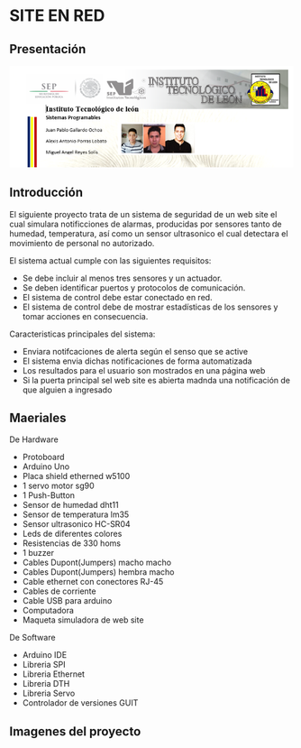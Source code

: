 # SITE EN RED

## Presentación 
<img src="https://github.com/mreyess/SiteEnRed/blob/master/1.PNG">

## Introducción
El siguiente proyecto trata de un sistema de seguridad de un web site el cual simulara
notificciones de alarmas, producidas por sensores tanto de humedad, temperatura, así como
un sensor ultrasonico el cual detectara el movimiento de personal no autorizado.

El sistema actual cumple con las siguientes requisitos:
* Se debe incluir al menos tres sensores y un actuador.
* Se deben identificar puertos y protocolos de comunicación.
* El sistema de control debe estar conectado en red.
* El sistema de control debe de mostrar estadísticas de los sensores y tomar acciones en consecuencia.

Caracteristicas principales del sistema:
* Enviara notifcaciones de alerta según el senso que se active
* El sistema envia dichas notificaciones de forma automatizada
* Los resultados para el usuario son mostrados en una página web
* Si la puerta principal sel web site es abierta madnda una notificación de que alguien a ingresado

## Maeriales
De Hardware

* Protoboard
* Arduino Uno
* Placa shield etherned w5100
* 1 servo motor sg90
* 1 Push-Button
* Sensor de humedad dht11
* Sensor de temperatura lm35
* Sensor ultrasonico HC-SR04
* Leds de diferentes colores
* Resistencias de 330 homs
* 1 buzzer
* Cables Dupont(Jumpers) macho macho
* Cables Dupont(Jumpers) hembra macho
* Cable ethernet con conectores RJ-45
* Cables de corriente
* Cable USB para arduino
* Computadora
* Maqueta simuladora de web site

De Software

* Arduino IDE
* Libreria SPI
* Libreria Ethernet
* Libreria DTH
* Libreria Servo
* Controlador de versiones GUIT

## Imagenes del proyecto
